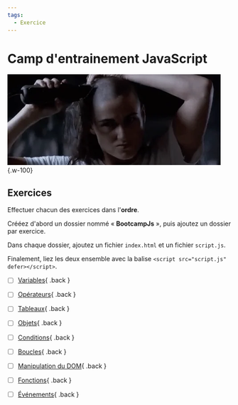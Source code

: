 ```yaml
---
tags:
  - Exercice
---
```


# Camp d'entrainement JavaScript

![](./assets/img/gijane.webp){.w-100}

## Exercices

Effectuer chacun des exercices dans l'**ordre**.

Crééez d'abord un dossier nommé « **BootcampJs** », puis ajoutez un dossier par exercice.

Dans chaque dossier, ajoutez un fichier `index.html` et un fichier `script.js`.

Finalement, liez les deux ensemble avec la balise  `<script src="script.js" defer></script>`.

- [ ] [Variables](./js-bootcamp-variables.md){ .back }
- [ ] [Opérateurs](./js-bootcamp-operateurs.md){ .back }
- [ ] [Tableaux](./js-bootcamp-tableaux.md){ .back }
- [ ] [Objets](./js-bootcamp-objets.md){ .back }
- [ ] [Conditions](./js-bootcamp-conditions.md){ .back }
- [ ] [Boucles](./js-bootcamp-boucles.md){ .back }
- [ ] [Manipulation du DOM](./js-bootcamp-dom.md){ .back }
- [ ] [Fonctions](./js-bootcamp-fonctions.md){ .back }
- [ ] [Événements](./js-bootcamp-evenements.md){ .back }
 